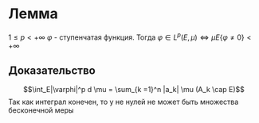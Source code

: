 # Лемма
$1 \leq p < +\infty$ $\varphi$ - ступенчатая функция. Тогда $\varphi \in L^p(E, \mu) \iff \mu E\{\varphi \not = 0\} < +\infty$ 
## Доказательство
$$\int_E|\varphi|^p d \mu = \sum_{k =1}^n |a_k| \mu (A_k \cap E)$$
Так как интеграл конечен, то у не нулей не может быть множества бесконечной меры